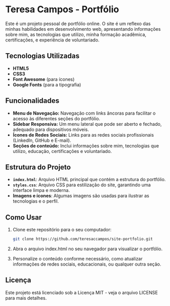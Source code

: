 # Teresa Campos - Portfólio

Este é um projeto pessoal de portfólio online. O site é um reflexo das minhas habilidades em desenvolvimento web, apresentando informações sobre mim, as tecnologias que utilizo, minha formação acadêmica, certificações, e experiência de voluntariado.

## Tecnologias Utilizadas

- **HTML5**
- **CSS3**
- **Font Awesome** (para ícones)
- **Google Fonts** (para a tipografia)

## Funcionalidades

- **Menu de Navegação:** Navegação com links âncoras para facilitar o acesso às diferentes seções do portfólio.
- **Sidebar Responsiva:** Um menu lateral que pode ser aberto e fechado, adequado para dispositivos móveis.
- **Ícones de Redes Sociais:** Links para as redes sociais profissionais (LinkedIn, GitHub e E-mail).
- **Seções de conteúdo:** Inclui informações sobre mim, tecnologias que utilizo, educação, certificações e voluntariado.
  
## Estrutura do Projeto

- **`index.html`**: Arquivo HTML principal que contém a estrutura do portfólio.
- **`styles.css`**: Arquivo CSS para estilização do site, garantindo uma interface limpa e moderna.
- **Imagens e ícones**: Algumas imagens são usadas para ilustrar as tecnologias e o perfil.

## Como Usar

1. Clone este repositório para o seu computador:
   ```bash
   git clone https://github.com/teresaccampos/site-portfolio.git
2. Abra o arquivo index.html no seu navegador para visualizar o portfólio.

3. Personalize o conteúdo conforme necessário, como atualizar informações de redes sociais, educacionais, ou qualquer outra seção.

## Licença
Este projeto está licenciado sob a Licença MIT - veja o arquivo LICENSE para mais detalhes.
